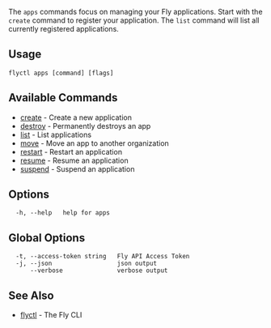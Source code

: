 The `apps` commands focus on managing your Fly applications. Start with the `create` command to register your application. The `list` command will list all currently registered applications.

## Usage

~~~
flyctl apps [command] [flags]
~~~

## Available Commands
* [create](/docs/flyctl/apps-create/)	 - Create a new application
* [destroy](/docs/flyctl/apps-destroy/)	 - Permanently destroys an app
* [list](/docs/flyctl/apps-list/)	 - List applications
* [move](/docs/flyctl/apps-move/)	 - Move an app to another organization
* [restart](/docs/flyctl/apps-restart/)	 - Restart an application
* [resume](/docs/flyctl/apps-resume/)	 - Resume an application
* [suspend](/docs/flyctl/apps-suspend/)	 - Suspend an application

## Options

~~~
  -h, --help   help for apps
~~~

## Global Options

~~~
  -t, --access-token string   Fly API Access Token
  -j, --json                  json output
      --verbose               verbose output
~~~

## See Also

* [flyctl](/docs/flyctl/help/)	 - The Fly CLI

